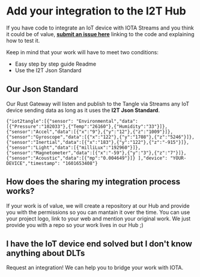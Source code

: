 # Add your integration to the I2T Hub

If you have code to integrate an IoT device with IOTA Streams and you think it could be of value, [**submit an issue here**](https://github.com/iot2tangle/integrations/issues) linking to the code and explaining how to test it. 

Keep in mind that your work will have to meet two conditions:

- Easy step by step guide Readme 
- Use the I2T Json Standard

## Our Json Standard

Our Rust Gateway will listen and publish to the Tangle via Streams any IoT device sending data as long as it uses 
the **I2T Json Standard**. 

```
{"iot2tangle":[{"sensor": "Environmental","data":[{"Pressure":"102033"},{"Temp":"26160"},{"Humidity":"33"}]},{"sensor":"Accel","data":[{"x":"9"},{"y":"12"},{"z":"1009"}]},{"sensor":"Gyroscope","data":[{"x":"122"},{"y":"1708"},{"z":"5246"}]},{"sensor":"Inertial","data":[{"x":"183"},{"y":"122"},{"z":"-915"}]},{"sensor":"Light","data":[{"milliLux":"192960"}]},{"sensor":"Magnetometer","data":[{"x":"-59"},{"y":"3"},{"z":"7"}]},{"sensor":"Acoustic","data":[{"mp":"0.004649"}]} ],"device": "YOUR-DEVICE","timestamp": "1601653408"}
```

## How does the sharing my integration process works?

If your work is of value, we will create a repository at our Hub and provide you with the permissions so you can mantain it over the time. You can use your project logo, link to your web and mention your original work. We just provide you with a repo so your work lives in our Hub ;)

## I have the IoT device end solved but I don't know anything about DLTs

Request an integration! We can help you to bridge your work with IOTA.





